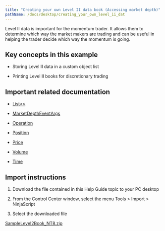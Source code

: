 ```yaml
---
title: "Creating your own Level II data book (Accessing market depth)"
pathName: /docs/desktop/creating_your_own_level_ii_dat
---
```


Level II data is important for the momentum trader. It allows them to determine which way the market makers are trading and can be useful in helping the trader decide which way the momentum is going.

## Key concepts in this example

- Storing Level II data in a custom object list

- Printing Level II books for discretionary trading

## Important related documentation

- [List<>](https://msdn.microsoft.com/en-us/library/6sh2ey19(v=vs.110).aspx)

- [MarketDepthEventArgs](/docs/desktop/marketdeptheventargs)

- [Operation](/docs/desktop/operations)

- [Position](/docs/desktop/position)

- [Price](/docs/desktop/price)

- [Volume](/docs/desktop/volume)

- [Time](/docs/desktop/time)

## Import instructions

1. Download the file contained in this Help Guide topic to your PC desktop

2. From the Control Center window, select the menu Tools > Import > NinjaScript

3. Select the downloaded file

[SampleLevel2Book_NT8.zip](https://ninjatrader.com/support/helpGuides/nt8/samples/SampleLevel2Book_NT8.zip)
